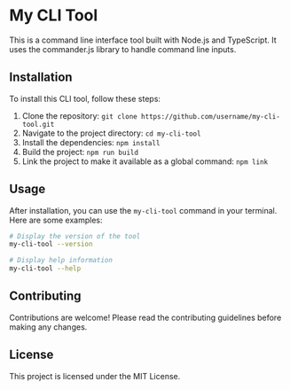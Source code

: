 # My CLI Tool

This is a command line interface tool built with Node.js and TypeScript. It uses the commander.js library to handle command line inputs.

## Installation

To install this CLI tool, follow these steps:

1. Clone the repository: `git clone https://github.com/username/my-cli-tool.git`
2. Navigate to the project directory: `cd my-cli-tool`
3. Install the dependencies: `npm install`
4. Build the project: `npm run build`
5. Link the project to make it available as a global command: `npm link`

## Usage

After installation, you can use the `my-cli-tool` command in your terminal. Here are some examples:

```bash
# Display the version of the tool
my-cli-tool --version

# Display help information
my-cli-tool --help
```

## Contributing

Contributions are welcome! Please read the contributing guidelines before making any changes.

## License

This project is licensed under the MIT License.